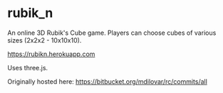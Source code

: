 # rubik_n

An online 3D Rubik's Cube game.
Players can choose cubes of various sizes (2x2x2 - 10x10x10).

https://rubikn.herokuapp.com

Uses three.js.

Originally hosted here: https://bitbucket.org/mdilovar/rc/commits/all
